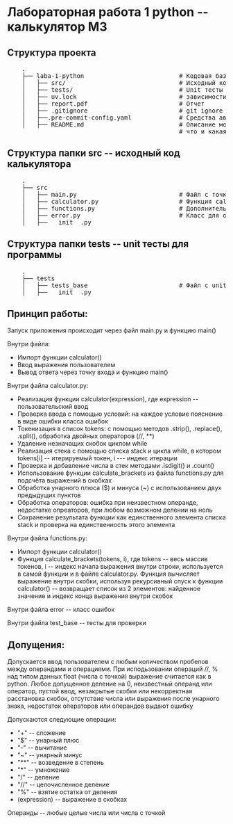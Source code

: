 # Лабораторная работа 1 python -- калькулятор М3

## Структура проекта

 <pre>
    .
    ├── laba-1-python                          # Кодовая база моей лабораторной работы
    │   ├── src/                               # Исходный код
    │   ├── tests/                             # Unit тесты
    │   ├── uv.lock                            # зависимости моего проекта
    │   ├── report.pdf                         # Отчет
    │   ├── .gitignore                         # git ignore файл
    │   ├──.pre-commit-config.yaml             # Средства автоматизации проверки кодстайла
    │   ├── README.md                          # Описание моего проекта, с описанием файлов и с титульником о том,
                                               # что и какая задача
</pre>

## Структура папки src -- исходный код калькулятора

<pre>
    .
    ├── src                                    
    │   ├── main.py                            # Файл с точкой входа main()
    │   ├── calculator.py                      # Функция calculator()
    │   ├── functions.py                       # Дополнительная функция calculate_brackets()
    │   ├── error.py                           # Класс для ошибок
    │   ├── __init__.py
</pre>

## Структура папки tests -- unit тесты для программы

<pre>
    .
    ├── tests
    │   ├── tests_base                         # Файл с unit тестами 
    │   ├── __init__.py
</pre>

## Принцип работы:
Запуск приложения происходит через файл main.py и функцию main()

Внутри файла:
- Импорт функции calculator()
- Ввод выражения пользователем
- Вывод ответа через точку входа и функцию main()

Внутри файла calculator.py:
- Реализация функции calculator(expression), где expression -- пользовательский ввод
- Проверка ввода с помощью условий: на каждое условие пояснение в виде ошибки класса ошибок
- Токенизация в список tokens: с помощью методов .strip(), .replace(), .split(), обработка двойных операторов (//, **)
- Удаление незначащих скобок циклом while
- Реализация стека с помощью списка stack и цикла while, в котором tokens[i] -- итерируемый токен, i --- индекс итерации
- Проверка и добавление числа в стек методами .isdigit() и .count()
- Использование функции calculate_brackets из файла functions.py для подсчёта выражений в скобках
- Обработка унарного плюса ($) и минуса (~) с использованием двух предыдущих пунктов
- Обработка операторов: ошибка при неизвестном операнде, недостатке опреаторов, при любом возможном делении на ноль
- Сохранение результата функции как единственного элемента списка stack и проверка на единственность этого элемента

Внутри файла functions.py:
- Импорт функции calculator()
- Функция calculate_brackets(tokens, i), где tokens -- весь массив токенов, i -- индекс начала выражения внутри строки, используется в самой функции и в файле calculator.py. Функция вычисляет выражение внутри скобки, используя рекурсивный спуск к функции calculator() -- возвращает список из 2 элементов: найденное значение и индекс конца выражения внутри скобок

Внутри файла error -- класс ошибок

Внутри файла test_base -- тесты для проверки

## Допущения:
Допускается ввод пользователем с любым количеством пробелов между операндами и операциями. При исподьзовании операций //, % над типом данных float (числа с точкой) выражение считается как в python. Любое допущенное деление на 0, неизвестный операнд или оператор, пустой ввод, незакрытые скобки или некорректная расстановка скобок, отсутствие числа или выражения после унарного знака, недостаток операторов или операндов выдают ошибку

Допускаются следующие операции:
- "+" -- сложение
- "$" -- унарный плюс
- "-" -- вычитание
- "~" -- унарный минус
- "**" -- возведение в степень
- "*" -- умножение
- "/" -- деление
- "//" -- целочисленное деление
- "%" -- взятие остатка от деления
- (expression) -- выражение в скобках

Операнды -- любые целые числа или числа с точкой